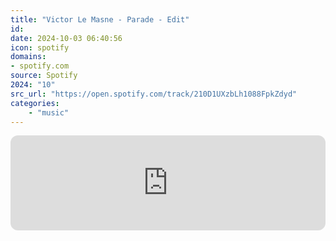 ```yaml
---
title: "Victor Le Masne - Parade - Edit"
id: 
date: 2024-10-03 06:40:56
icon: spotify
domains:
- spotify.com
source: Spotify
2024: "10"
src_url: "https://open.spotify.com/track/210D1UXzbLh1088FpkZdyd"
categories:
    - "music"
---
```

<iframe style="border-radius: 12px" width="100%" height="152" title="Spotify Embed: Parade - Edit" frameborder="0" allowfullscreen allow="autoplay; clipboard-write; encrypted-media; fullscreen; picture-in-picture" loading="lazy" src="https://open.spotify.com/embed/track/210D1UXzbLh1088FpkZdyd?utm_source=oembed"></iframe>
